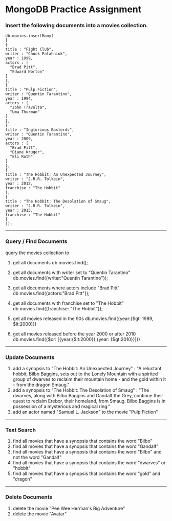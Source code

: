 # MongoDB Practice Assignment

### Insert the following documents into a movies collection.
```
db.movies.insertMany(
[
{
title : "Fight Club",
writer : "Chuck Palahniuk",
year : 1999,
actors : [
  "Brad Pitt",
  "Edward Norton"
]
},
{
title : "Pulp Fiction",
writer : "Quentin Tarantino",
year : 1994,
actors : [
  "John Travolta",
  "Uma Thurman"
]
},
{
title : "Inglorious Basterds",
writer : "Quentin Tarantino",
year : 2009,
actors : [
  "Brad Pitt",
  "Diane Kruger",
  "Eli Roth"
]
},
{
title : "The Hobbit: An Unexpected Journey",
writer : "J.R.R. Tolkein",
year : 2012,
franchise : "The Hobbit"
},
{
title : "The Hobbit: The Desolation of Smaug",
writer : "J.R.R. Tolkein",
year : 2013,
franchise : "The Hobbit"
}
]);

```

-----------------------------------------------------------------------

### Query / Find Documents
query the movies collection to

1) get all documents
db.movies.find();

2) get all documents with writer set to "Quentin Tarantino"
db.movies.find({writer:"Quentin Tarantino"});

3) get all documents where actors include "Brad Pitt"
db.movies.find({actors:"Brad Pitt"});

4) get all documents with franchise set to "The Hobbit"
db.movies.find({franchise: "The Hobbit"});

5) get all movies released in the 90s
db.movies.find({year:{$gt: 1989, $lt:2000}})

6) get all movies released before the year 2000 or after 2010
db.movies.find({$or: [{year:{$lt:2000}},{year: {$gt:2010}}]})

------------------------------------------------------------------------------

### Update Documents

1) add a synopsis to "The Hobbit: An Unexpected Journey" : "A reluctant hobbit, Bilbo Baggins, sets out to the Lonely Mountain with a spirited group of dwarves to reclaim their mountain home - and the gold within it - from the dragon Smaug."
2) add a synopsis to "The Hobbit: The Desolation of Smaug" : "The dwarves, along with Bilbo Baggins and Gandalf the Grey, continue their quest to reclaim Erebor, their homeland, from Smaug. Bilbo Baggins is in possession of a mysterious and magical ring."
3) add an actor named "Samuel L. Jackson" to the movie "Pulp Fiction"
---------------------------------------------------------------------------------
### Text Search

1) find all movies that have a synopsis that contains the word "Bilbo"
2) find all movies that have a synopsis that contains the word "Gandalf"
3) find all movies that have a synopsis that contains the word "Bilbo" and not the word "Gandalf"
4) find all movies that have a synopsis that contains the word "dwarves" or "hobbit"
5) find all movies that have a synopsis that contains the word "gold" and "dragon"
-----------------------------------------------------------------------
### Delete Documents

1) delete the movie "Pee Wee Herman's Big Adventure"
2) delete the movie "Avatar"